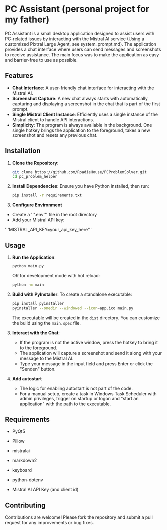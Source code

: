 # PC Assistant (personal project for my father)

PC Assistant is a small desktop application designed to assist users with PC-related issues by interacting with the Mistral AI service (Using a customized Pixtral Large Agent, see system_prompt.md). The application provides a chat interface where users can send messages and screenshots to receive assistance. The main focus was to make the application as easy and barrier-free to use as possible.

## Features

- **Chat Interface**: A user-friendly chat interface for interacting with the Mistral AI.
- **Screenshot Capture**: A new chat always starts with automatically capturing and displaying a screenshot in the chat that is part of the first prompt.
- **Single Mistral Client Instance**: Efficiently uses a single instance of the Mistral client to handle API interactions.
- **Simplicity**: The program is always available in the background. One single hotkey brings the application to the foreground, takes a new screenshot and resets any previous chat.

## Installation

1. **Clone the Repository**:
   ```bash
   git clone https://github.com/RoadieHouse/PCProblemSolver.git
   cd pc_problem_helper
   ```

2. **Install Dependencies**:
   Ensure you have Python installed, then run:
   ```bash
   pip install -r requirements.txt
   ```
3. **Configure Environment**
- Create a '''.env''' file in the root directory
- Add your Mistral API key:

'''MISTRAL_API_KEY=your_api_key_here'''

## Usage

1. **Run the Application**:
   ```bash
   python main.py
   ```
   
   OR for development mode with hot reload:
   ```bash
   python -m main
   ```

2. **Build with PyInstaller**:
   To create a standalone executable:
   ```bash
   pip install pyinstaller
   pyinstaller --onedir --windowed --icon=app.ico main.py
   ```
   
   The executable will be created in the `dist` directory. You can customize the build using the `main.spec` file.

3. **Interact with the Chat**:
   - If the program is not the active window, press the hotkey to bring it to the foreground.
   - The application will capture a screenshot and send it along with your message to the Mistral AI.
   - Type your message in the input field and press Enter or click the "Senden" button.

4. **Add autostart**
   - The logic for enabling autostart is not part of the code.
   - For a manual setup, create a task in Windows Task Scheduler with admin privileges, trigger on startup or logon and "start an application" with the path to the executable.

## Requirements

- PyQt5
- Pillow
- mistralai
- markdown2
- keyboard
- python-dotenv

- Mistral AI API Key (and client id)

## Contributing

Contributions are welcome! Please fork the repository and submit a pull request for any improvements or bug fixes.
